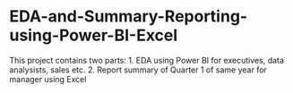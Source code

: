 # EDA-and-Summary-Reporting-using-Power-BI-Excel
This project contains two parts: 1. EDA using Power BI for executives, data analysists, sales etc. 2. Report summary of Quarter 1 of same year for manager using Excel
